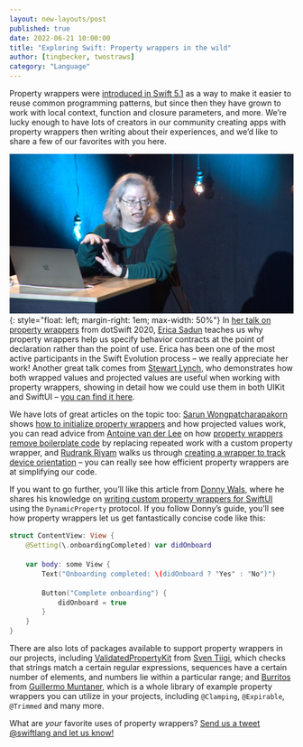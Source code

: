 ```yaml
---
layout: new-layouts/post
published: true
date: 2022-06-21 10:00:00
title: "Exploring Swift: Property wrappers in the wild"
author: [tingbecker, twostraws]
category: "Language"
---
```


Property wrappers were [introduced in Swift 5.1](https://github.com/swiftlang/swift-evolution/blob/main/proposals/0258-property-wrappers.md) as a way to make it easier to reuse common programming patterns, but since then they have grown to work with local context, function and closure parameters, and more. We’re lucky enough to have lots of creators in our community creating apps with property wrappers then writing about their experiences, and we’d like to share a few of our favorites with you here.

![Erica Sadun on stage giving a talk on property wrappers](/assets/images/property-wrappers-blog/erica.png){: style="float: left; margin-right: 1em; max-width: 50%"}
In [her talk on property wrappers](https://www.youtube.com/watch?v=ctNMf_qVXPg) from dotSwift 2020, [Erica Sadun](https://github.com/erica) teaches us why property wrappers help us specify behavior contracts at the point of declaration rather than the point of use. Erica has been one of the most active participants in the Swift Evolution process – we really appreciate her work! Another great talk comes from [Stewart Lynch](https://github.com/StewartLynch), who demonstrates how both wrapped values and projected values are useful when working with property wrappers, showing in detail how we could use them in both UIKit and SwiftUI – [you can find it here](https://www.youtube.com/watch?v=AXfSE2ET8c8).

We have lots of great articles on the topic too: [Sarun Wongpatcharapakorn](https://github.com/sarunw) shows [how to initialize property wrappers](https://sarunw.com/posts/what-is-property-wrappers-in-swift) and how projected values work, you can read advice from [Antoine van der Lee](https://github.com/AvdLee) on how [property wrappers remove boilerplate code](https://www.avanderlee.com/swift/property-wrappers/) by replacing repeated work with a custom property wrapper, and [Rudrank Riyam](https://github.com/rudrankriyam) walks us through [creating a wrapper to track device orientation](https://rudrank.blog/orientation-property-wrapper-in-swiftui) – you can really see how efficient property wrappers are at simplifying our code.

If you want to go further, you’ll like this article from [Donny Wals](https://github.com/donnywals), where he shares his knowledge on [writing custom property wrappers for SwiftUI](https://www.donnywals.com/writing-custom-property-wrappers-for-swiftui/) using the `DynamicProperty` protocol. If you follow Donny’s guide, you’ll see how property wrappers let us get fantastically concise code like this:

```swift
struct ContentView: View {
    @Setting(\.onboardingCompleted) var didOnboard

    var body: some View {
        Text("Onboarding completed: \(didOnboard ? "Yes" : "No")")

        Button("Complete onboarding") {
            didOnboard = true
        }
    }
}
```

There are also lots of packages available to support property wrappers in our projects, including [ValidatedPropertyKit](https://github.com/SvenTiigi/ValidatedPropertyKit) from [Sven Tiigi](https://github.com/SvenTiigi/), which checks that strings match a certain regular expressions, sequences have a certain number of elements, and numbers lie within a particular range; and [Burritos](https://github.com/guillermomuntaner/Burritos) from [Guillermo Muntaner](https://github.com/guillermomuntaner), which is a whole library of example property wrappers you can utilize in your projects, including `@Clamping`, `@Expirable`, `@Trimmed` and many more.

What are *your* favorite uses of property wrappers? [Send us a tweet @swiftlang and let us know!](https://twitter.com/swiftlang)
